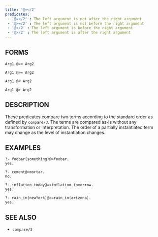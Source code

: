 ```yaml
---
title: '@=</2'
predicates:
 - '@=</2' : The left argument is not after the right argument
 - '@>=/2' : The left argument is not before the right argument
 - '@</2' : The left argument is before the right argument
 - '@>/2' : The left argument is after the right argument
---
```


## FORMS
```
Arg1 @=< Arg2

Arg1 @>= Arg2

Arg1 @< Arg2

Arg1 @> Arg2
```
## DESCRIPTION

These predicates compare two terms according to the standard order as defined by `compare/3`. The terms are compared as-is without any transformation or interpretation. The order of a partially instantiated term may change as the level of instantiation changes.

## EXAMPLES

```
?- foobar(something)@>foobar.
yes.
```

```
?- cement@>mortar.
no.
```

```
?- inflation_today@=<inflation_tomorrow.
yes.
```

```
?- rain_in(newYork)@>=rain_in(arizona).
yes.
```
## SEE ALSO

- `compare/3`
